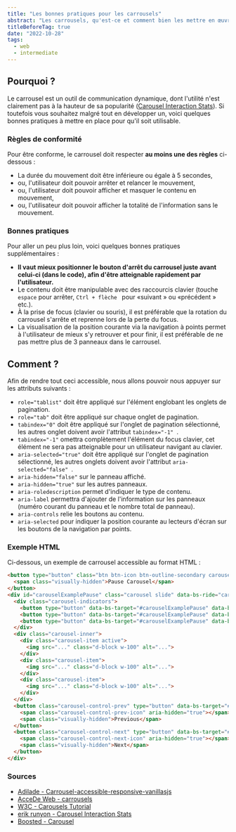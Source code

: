 ```yaml
---
title: "Les bonnes pratiques pour les carrousels"
abstract: "Les carrousels, qu'est-ce et comment bien les mettre en œuvre"
titleBeforeTag: true
date: "2022-10-28"
tags:
  - web
  - intermediate
---
```


## Pourquoi&nbsp;?
Le carrousel est un outil de communication dynamique, dont l'utilité n'est clairement pas à la hauteur de sa popularité (<a lang="en" hreflang="en" href="https://erikrunyon.com/2013/01/carousel-interaction-stats/">Carousel Interaction Stats</a>).
Si toutefois vous souhaitez malgré tout en développer un, voici quelques bonnes pratiques à mettre en place pour qu'il soit utilisable.

### Règles de conformité&nbsp;
Pour être conforme, le carrousel doit respecter **au moins une des règles** ci-dessous&nbsp;:

- La durée du mouvement doit être inférieure ou égale à 5 secondes,
- ou, l'utilisateur doit pouvoir arrêter et relancer le mouvement,
- ou, l'utilisateur doit pouvoir afficher et masquer le contenu en mouvement,
- ou, l'utilisateur doit pouvoir afficher la totalité de l'information sans le mouvement.

### Bonnes pratiques&nbsp;
Pour aller un peu plus loin, voici quelques bonnes pratiques supplémentaires&nbsp;:

- **Il vaut mieux positionner le bouton d'arrêt du carrousel juste avant celui-ci (dans le code), afin d'être atteignable rapidement par l'utilisateur.**
- Le contenu doit être manipulable avec des raccourcis clavier (touche <code>espace</code> pour arrêter, <code>Ctrl + flèche&nbsp;</code> pour &laquo;suivant&nbsp;&raquo; ou &laquo;précédent&nbsp;&raquo; etc.).
- À la prise de focus (clavier ou souris), il est préférable que la rotation du carrousel s'arrête et reprenne lors de la perte du focus.
- La visualisation de la position courante via la navigation à points permet à l'utilisateur de mieux s'y retrouver et pour finir, il est préférable de ne pas mettre plus de 3 panneaux dans le carrousel.

## Comment ?&nbsp;
Afin de rendre tout ceci accessible, nous allons pouvoir nous appuyer sur les attributs suivants&nbsp;:

- <code>role="tablist"</code> doit être appliqué sur l'élément englobant les onglets de pagination.
- <code>role="tab"</code> doit être appliqué sur chaque onglet de pagination.
- <code>tabindex="0"</code> doit être appliqué sur l'onglet de pagination sélectionné, les autres onglet doivent avoir l'attribut <code>tabindex="-1"&nbsp;</code>.
- <code>tabindex="-1"</code> omettra complètement l'élément du focus clavier, cet élément ne sera pas atteignable pour un utilisateur navigant au clavier.
- <code>aria-selected="true"</code> doit être appliqué sur l'onglet de pagination sélectionné, les autres onglets doivent avoir l'attribut <code>aria-selected="false"&nbsp;</code>.
- <code>aria-hidden="false"</code> sur le panneau affiché.
- <code>aria-hidden="true"</code> sur les autres panneaux.
- <code>aria-roledescription</code> permet d'indiquer le type de contenu.
- <code>aria-label</code> permettra d'ajouter de l'information sur les panneaux (numéro courant du panneau et le nombre total de panneau).
- <code>aria-controls</code> relie les boutons au contenu.
- <code>aria-selected</code> pour indiquer la position courante au lecteurs d'écran sur les boutons de la navigation par points.


### Exemple HTML&nbsp;
Ci-dessous, un exemple de carrousel accessible au format HTML&nbsp;:

```html
<button type="button" class="btn btn-icon btn-outline-secondary carousel-control-play-pause pause mt-1" data-bs-target="#carouselExamplePause" data-bs-play-text="Play Carousel" data-bs-pause-text="Pause Carousel" title="Pause Carousel">
  <span class="visually-hidden">Pause Carousel</span>
</button>
<div id="carouselExamplePause" class="carousel slide" data-bs-ride="carousel">
  <div class="carousel-indicators">
    <button type="button" data-bs-target="#carouselExamplePause" data-bs-slide-to="0" class="active" aria-current="true" aria-label="Slide 1"></button>
    <button type="button" data-bs-target="#carouselExamplePause" data-bs-slide-to="1" aria-label="Slide 2"></button>
    <button type="button" data-bs-target="#carouselExamplePause" data-bs-slide-to="2" aria-label="Slide 3"></button>
  </div>
  <div class="carousel-inner">
    <div class="carousel-item active">
      <img src="..." class="d-block w-100" alt="...">
    </div>
    <div class="carousel-item">
      <img src="..." class="d-block w-100" alt="...">
    </div>
    <div class="carousel-item">
      <img src="..." class="d-block w-100" alt="...">
    </div>
  </div>
  <button class="carousel-control-prev" type="button" data-bs-target="#carouselExamplePause" data-bs-slide="prev">
    <span class="carousel-control-prev-icon" aria-hidden="true"></span>
    <span class="visually-hidden">Previous</span>
  </button>
  <button class="carousel-control-next" type="button" data-bs-target="#carouselExamplePause" data-bs-slide="next">
    <span class="carousel-control-next-icon" aria-hidden="true"></span>
    <span class="visually-hidden">Next</span>
  </button>
</div>
```

### Sources&nbsp;

- <a href="https://www.adilade.fr/blog/carrousel-accessible-responsive-vanillajs/">Adilade - Carrousel-accessible-responsive-vanillasjs</a>
- <a href="https://www.accede-web.com/notices/interface-riche/carrousels/">AcceDe Web - carrousels</a>
- <a lang="en" hreflang="en" href="https://www.w3.org/WAI/tutorials/carousels/">W3C - Carousels Tutorial</a>
- <a lang="en" hreflang="en" href="https://erikrunyon.com/2013/01/carousel-interaction-stats/">erik runyon - Carousel Interaction Stats</a>
- <a lang="en" hreflang="en" href="https://boosted.orange.com/docs/5.2/components/carousel/#content">Boosted - Carousel</a>
